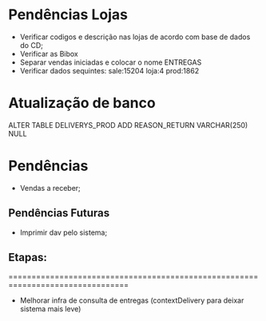 # Pendências Lojas
* Verificar codigos e descrição nas lojas de acordo com base de dados do CD;
* Verificar as Bibox
* Separar vendas iniciadas e colocar o nome ENTREGAS
* Verificar dados sequintes: sale:15204	loja:4	prod:1862	

# Atualização de banco
ALTER TABLE DELIVERYS_PROD ADD REASON_RETURN VARCHAR(250) NULL

# Pendências
* Vendas a receber;

## Pendências Futuras
* Imprimir dav pelo sistema;

## Etapas:
================================================================================

- Melhorar infra de consulta de entregas (contextDelivery para deixar sistema mais leve)
